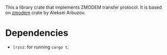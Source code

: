 This a library crate that implements ZMODEM transfer protocol. It is based
on [zmodem](https://github.com/lexxvir/zmodem) crate by Aleksei Arbuzov.

# Dependencies

* `lrzsz`: for running `cargo t`.
